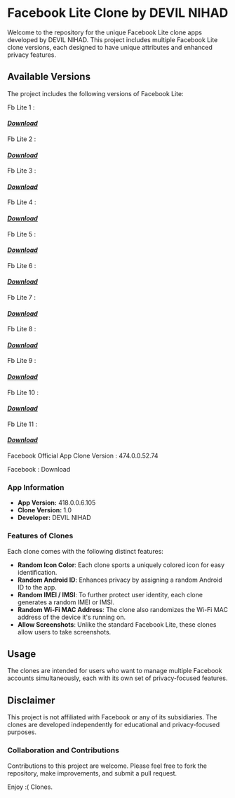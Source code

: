 # Facebook Lite Clone by DEVIL NIHAD

Welcome to the repository for the unique Facebook Lite clone apps developed by DEVIL NIHAD. This project includes multiple Facebook Lite clone versions, each designed to have unique attributes and enhanced privacy features.

## Available Versions
The project includes the following versions of Facebook Lite:

Fb Lite 1 :  <h4><i><b><a href ="https://github.com/DeV1LN1H4d/Fb-11-Lite/releases/download/fb-11-lite/Lite_1_devilnihad.apk">Download</a></b></i></h4>
</div>

Fb Lite 2 :  <h4><i><b><a href ="https://github.com/DeV1LN1H4d/Fb-11-Lite/releases/download/fb-11-lite/Lite_2_devilnihad.apk">Download</a></b></i></h4>
</div>

Fb Lite 3 :  <h4><i><b><a href ="https://github.com/DeV1LN1H4d/Fb-11-Lite/releases/download/fb-11-lite/Lite_3_devilnihad.apk">Download</a></b></i></h4>
</div>

Fb Lite 4 :  <h4><i><b><a href ="https://github.com/DeV1LN1H4d/Fb-11-Lite/releases/download/fb-11-lite/Lite_4_devilnihad.apk">Download</a></b></i></h4>
</div>

Fb Lite 5 :  <h4><i><b><a href ="https://github.com/DeV1LN1H4d/Fb-11-Lite/releases/download/fb-11-lite/Lite_5_devilnihad.apk">Download</a></b></i></h4>
</div>

Fb Lite 6 :  <h4><i><b><a href ="https://github.com/DeV1LN1H4d/Fb-11-Lite/releases/download/fb-11-lite/Lite_6_devilnihad.apk">Download</a></b></i></h4>
</div>

Fb Lite 7 :  <h4><i><b><a href ="https://github.com/DeV1LN1H4d/Fb-11-Lite/releases/download/fb-11-lite/Lite_7_devilnihad.apk">Download</a></b></i></h4>
</div>

Fb Lite 8 :  <h4><i><b><a href ="https://github.com/DeV1LN1H4d/Fb-11-Lite/releases/download/fb-11-lite/Lite_8_devilnihad.apk">Download</a></b></i></h4>
</div>

Fb Lite 9 :  <h4><i><b><a href ="https://github.com/DeV1LN1H4d/Fb-11-Lite/releases/download/fb-11-lite/Lite_9_devilnihad.apk">Download</a></b></i></h4>
</div>

Fb Lite 10 : <h4><i><b><a href ="https://github.com/DeV1LN1H4d/Fb-11-Lite/releases/download/fb-11-lite/Lite_10_devilnihad.apk">Download</a></b></i></h4>
</div>

Fb Lite 11 : <h4><i><b><a href ="https://github.com/DeV1LN1H4d/Fb-11-Lite/releases/download/fb-11-lite/Lite_11_devilnihad.apk">Download</a></b></i></h4>
</div>

Facebook Official App Clone 
Version : 474.0.0.52.74

Facebook : Download


### App Information
- **App Version:** 418.0.0.6.105
- **Clone Version:** 1.0
- **Developer:** DEVIL NIHAD

### Features of Clones
Each clone comes with the following distinct features:
- **Random Icon Color**: Each clone sports a uniquely colored icon for easy identification.
- **Random Android ID**: Enhances privacy by assigning a random Android ID to the app.
- **Random IMEI / IMSI**: To further protect user identity, each clone generates a random IMEI or IMSI.
- **Random Wi-Fi MAC Address**: The clone also randomizes the Wi-Fi MAC address of the device it's running on.
- **Allow Screenshots**: Unlike the standard Facebook Lite, these clones allow users to take screenshots.

## Usage
The clones are intended for users who want to manage multiple Facebook accounts simultaneously, each with its own set of privacy-focused features.

## Disclaimer
This project is not affiliated with Facebook or any of its subsidiaries. The clones are developed independently for educational and privacy-focused purposes.

### Collaboration and Contributions
Contributions to this project are welcome. Please feel free to fork the repository, make improvements, and submit a pull request.

Enjoy :( Clones.
